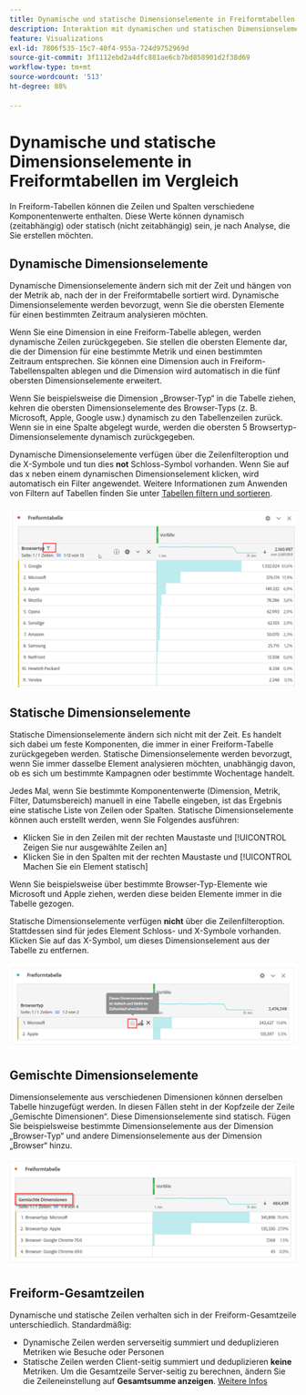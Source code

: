```yaml
---
title: Dynamische und statische Dimensionselemente in Freiformtabellen im Vergleich
description: Interaktion mit dynamischen und statischen Dimensionselementen in Tabellen
feature: Visualizations
exl-id: 7806f535-15c7-40f4-955a-724d9752969d
source-git-commit: 3f1112ebd2a4dfc881ae6cb7bd858901d2f38d69
workflow-type: tm+mt
source-wordcount: '513'
ht-degree: 88%

---
```


# Dynamische und statische Dimensionselemente in Freiformtabellen im Vergleich

In Freiform-Tabellen können die Zeilen und Spalten verschiedene Komponentenwerte enthalten. Diese Werte können dynamisch (zeitabhängig) oder statisch (nicht zeitabhängig) sein, je nach Analyse, die Sie erstellen möchten.

## Dynamische Dimensionselemente

Dynamische Dimensionselemente ändern sich mit der Zeit und hängen von der Metrik ab, nach der in der Freiformtabelle sortiert wird. Dynamische Dimensionselemente werden bevorzugt, wenn Sie die obersten Elemente für einen bestimmten Zeitraum analysieren möchten.

Wenn Sie eine Dimension in eine Freiform-Tabelle ablegen, werden dynamische Zeilen zurückgegeben. Sie stellen die obersten Elemente dar, die der Dimension für eine bestimmte Metrik und einen bestimmten Zeitraum entsprechen. Sie können eine Dimension auch in Freiform-Tabellenspalten ablegen und die Dimension wird automatisch in die fünf obersten Dimensionselemente erweitert.

Wenn Sie beispielsweise die Dimension „Browser-Typ“ in die Tabelle ziehen, kehren die obersten Dimensionselemente des Browser-Typs (z. B. Microsoft, Apple, Google usw.) dynamisch zu den Tabellenzeilen zurück. Wenn sie in eine Spalte abgelegt wurde, werden die obersten 5 Browsertyp-Dimensionselemente dynamisch zurückgegeben.

Dynamische Dimensionselemente verfügen über die Zeilenfilteroption und die X-Symbole und tun dies **not** Schloss-Symbol vorhanden. <!--do they have the lock icon? --> Wenn Sie auf das x neben einem dynamischen Dimensionselement klicken, wird automatisch ein Filter angewendet. Weitere Informationen zum Anwenden von Filtern auf Tabellen finden Sie unter [Tabellen filtern und sortieren](/help/analysis-workspace/visualizations/freeform-table/filter-and-sort.md).


![](assets/dynamic-items.png)

## Statische Dimensionselemente

Statische Dimensionselemente ändern sich nicht mit der Zeit. Es handelt sich dabei um feste Komponenten, die immer in einer Freiform-Tabelle zurückgegeben werden. Statische Dimensionselemente werden bevorzugt, wenn Sie immer dasselbe Element analysieren möchten, unabhängig davon, ob es sich um bestimmte Kampagnen oder bestimmte Wochentage handelt.

Jedes Mal, wenn Sie bestimmte Komponentenwerte (Dimension, Metrik, Filter, Datumsbereich) manuell in eine Tabelle eingeben, ist das Ergebnis eine statische Liste von Zeilen oder Spalten. Statische Dimensionselemente können auch erstellt werden, wenn Sie Folgendes ausführen:

* Klicken Sie in den Zeilen mit der rechten Maustaste und [!UICONTROL Zeigen Sie nur ausgewählte Zeilen an]
* Klicken Sie in den Spalten mit der rechten Maustaste und [!UICONTROL Machen Sie ein Element statisch]

Wenn Sie beispielsweise über bestimmte Browser-Typ-Elemente wie Microsoft und Apple ziehen, werden diese beiden Elemente immer in die Tabelle gezogen.

Statische Dimensionselemente verfügen **nicht** über die Zeilenfilteroption. Stattdessen sind für jedes Element Schloss- und X-Symbole vorhanden. Klicken Sie auf das X-Symbol, um dieses Dimensionselement aus der Tabelle zu entfernen.

![](assets/static-items.png)

## Gemischte Dimensionselemente

Dimensionselemente aus verschiedenen Dimensionen können derselben Tabelle hinzugefügt werden. In diesen Fällen steht in der Kopfzeile der Zeile „Gemischte Dimensionen“. Diese Dimensionselemente sind statisch. Fügen Sie beispielsweise bestimmte Dimensionselemente aus der Dimension „Browser-Typ“ und andere Dimensionselemente aus der Dimension „Browser“ hinzu.

![](assets/mixed-dimensions.png)

## Freiform-Gesamtzeilen

Dynamische und statische Zeilen verhalten sich in der Freiform-Gesamtzeile unterschiedlich. Standardmäßig:

* Dynamische Zeilen werden serverseitig summiert und deduplizieren Metriken wie Besuche oder Personen
* Statische Zeilen werden Client-seitig summiert und deduplizieren **keine** Metriken. Um die Gesamtzeile Server-seitig zu berechnen, ändern Sie die Zeileneinstellung auf **Gesamtsumme anzeigen**. [Weitere Infos](https://experienceleague.adobe.com/docs/analytics/analyze/analysis-workspace/visualizations/freeform-table/workspace-totals.html?lang=de)
